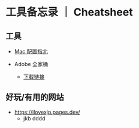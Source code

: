 # 工具备忘录 ｜ Cheatsheet

## 工具 

- [Mac 配置指北](../工具/工具下载/Mac配置指北.md)

- Adobe 全家桶
  - [下载链接](https://srkd59.yuque.com/books/share/e5f670ee-71dd-4f43-b7af-9272b5f224b0/nz41cd)


## 好玩/有用的网站

- https://ilovexjp.pages.dev/
  - jkb dddd